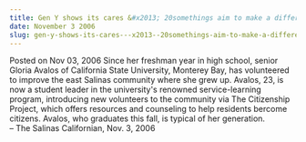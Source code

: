 ```yaml
---
title: Gen Y shows its cares &#x2013; 20somethings aim to make a difference
date: November 3 2006
slug: gen-y-shows-its-cares---x2013--20somethings-aim-to-make-a-difference
---
```





<span class="date">Posted on Nov 03, 2006    </span>
Since her freshman year in high school, senior Gloria Avalos of
California State University, Monterey Bay, has volunteered to
improve the east Salinas community where she grew up. Avalos, 23,
is now a student leader in the university&apos;s renowned
service-learning program, introducing new volunteers to the
community via The Citizenship Project, which offers resources and
counseling to help residents bercome citizens. Avalos, who
graduates this fall, is typical of her generation.<br>
&#x2013; The Salinas Californian, Nov. 3, 2006<br/></br>




